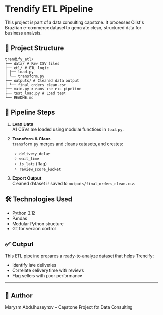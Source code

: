 # Trendify ETL Pipeline

This project is part of a data consulting capstone. It processes Olist's Brazilian e-commerce dataset to generate clean, structured data for business analysis.

## 🧩 Project Structure

```
trendify_etl/
├── data/ # Raw CSV files
├── etl/ # ETL logic
│ ├── load.py
│ └── transform.py
├── outputs/ # Cleaned data output
│ └── final_orders_clean.csv
├── main.py # Runs the ETL pipeline
├── test_load.py # Load test
└── README.md
```


## 🔄 Pipeline Steps

1. **Load Data**  
   All CSVs are loaded using modular functions in `load.py`.

2. **Transform & Clean**  
   `transform.py` merges and cleans datasets, and creates:
   - `delivery_delay`
   - `wait_time`
   - `is_late` (flag)
   - `review_score_bucket`

3. **Export Output**  
   Cleaned dataset is saved to `outputs/final_orders_clean.csv`.

## 🛠️ Technologies Used

- Python 3.12
- Pandas
- Modular Python structure
- Git for version control

## ✅ Output

This ETL pipeline prepares a ready-to-analyze dataset that helps Trendify:
- Identify late deliveries
- Correlate delivery time with reviews
- Flag sellers with poor performance

---

## 📌 Author

Maryam Abdulhuseynov – Capstone Project for Data Consulting
